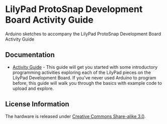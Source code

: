 LilyPad ProtoSnap Development Board Activity Guide
====================================

Arduino sketches to accompany the LilyPad ProtoSnap Development Board Activity Guide

Documentation
-------------------

* [Activity Guide](https://learn.sparkfun.com/tutorials/lilypad-development-board-activity-guide) - This guide will get you started with some introductory programming activities exploring each of the LilyPad pieces on the LilyPad Development Board. If you’ve never used Arduino to program before, this guide will walk you through the basics with example code to upload and explore.

License Information
-------------------
The hardware is released under [Creative Commons Share-alike 3.0](http://creativecommons.org/licenses/by-sa/3.0/).  
